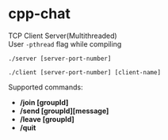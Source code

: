 # cpp-chat
TCP Client Server(Multithreaded)    
User `-pthread` flag while compiling  
```
./server [server-port-number]
```
```
./client [server-port-number] [client-name]
```


Supported commands:  
- **/join [groupId]**
- **/send [groupId][message]**
- **/leave [groupId]**
- **/quit**
